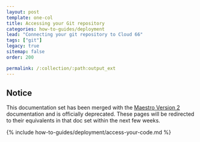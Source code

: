 ```yaml
---
layout: post
template: one-col
title: Accessing your Git repository
categories: how-to-guides/deployment
lead: "Connecting your git repository to Cloud 66"
tags: ["git"]
legacy: true
sitemap: false
order: 200

permalink: /:collection/:path:output_ext
---
```


## Notice
<div class="notice notice-warning"><p>This documentation set has been merged with the <a href="/maestro/">Maestro Version 2</a> documentation and is officially deprecated. These pages will be redirected to their equivalents in that doc set within the next few weeks.</p></div>
{% include how-to-guides/deployment/access-your-code.md %}

